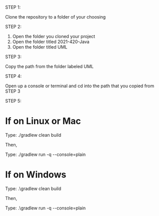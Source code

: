 STEP 1:

Clone the repository to a folder of your choosing

STEP 2:
1. Open the folder you cloned your project
2. Open the folder titled 2021-420-Java
3. Open the folder titled UML

STEP 3:

Copy the path from the folder labeled UML

STEP 4:

Open up a console or terminal and cd into the path that you copied from STEP 3

STEP 5:

# If on Linux or Mac
  Type: ./gradlew clean build
  
  Then,
  
  Type: ./gradlew run -q --console=plain
  
# If on Windows
  Type: .\gradlew clean build
  
  Then,
  
  Type: .\gradlew run -q --console=plain
